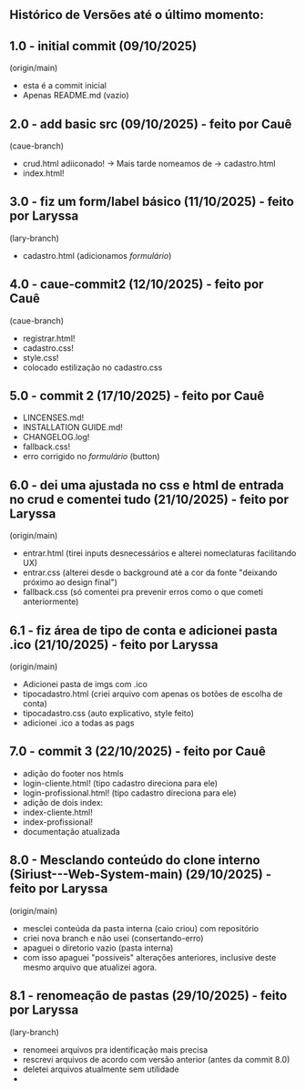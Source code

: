 ## Histórico de Versões até o último momento:


## 1.0 - initial commit (09/10/2025)
(origin/main)
- esta é a commit inicial
- Apenas README.md (vazio)


## 2.0 - add basic src (09/10/2025) - feito por Cauê
(caue-branch)
- crud.html adiiconado! -> Mais tarde nomeamos de -> cadastro.html
- index.html!


## 3.0 - fiz um form/label básico (11/10/2025) - feito por Laryssa
(lary-branch)
- cadastro.html (adicionamos *formulário*)

## 4.0 - caue-commit2 (12/10/2025) - feito por Cauê
(caue-branch)
- registrar.html!
- cadastro.css!
- style.css!
- colocado estilização no cadastro.css

## 5.0 - commit 2 (17/10/2025) - feito por Cauê
- LINCENSES.md!
- INSTALLATION GUIDE.md!
- CHANGELOG.log!
- fallback.css!
- erro corrigido no *formulário* (button)

## 6.0 - dei uma ajustada no css e html de entrada no crud e comentei tudo (21/10/2025) - feito por Laryssa
(origin/main)

- entrar.html (tirei inputs desnecessários e alterei nomeclaturas facilitando UX)
- entrar.css (alterei desde o background até a cor da fonte "deixando próximo ao design final")
- fallback.css (só comentei pra prevenir erros como o que cometi anteriormente)

## 6.1 - fiz área de tipo de conta e adicionei pasta .ico (21/10/2025) - feito por Laryssa
(origin/main)

- Adicionei pasta de imgs com .ico
- tipocadastro.html (criei arquivo com apenas os botões de escolha de conta)
- tipocadastro.css (auto explicativo, style feito)
- adicionei .ico a todas as pags

## 7.0 - commit 3 (22/10/2025) - feito por Cauê
- adição do footer nos htmls
- login-cliente.html! (tipo cadastro direciona para ele)
- login-profissional.html! (tipo cadastro direciona para ele)
- adição de dois index:
- index-cliente.html!
- index-profissional!
- documentação atualizada

## 8.0 - Mesclando conteúdo do clone interno (Siriust---Web-System-main) (29/10/2025) - feito por Laryssa
(origin/main)

- mesclei conteúda da pasta interna (caio criou) com repositório
- criei nova branch e não usei (consertando-erro)
- apaguei o diretorio vazio (pasta interna)
- com isso apaguei "possiveis" alterações anteriores, inclusive deste mesmo arquivo que atualizei agora.

## 8.1 - renomeação de pastas (29/10/2025) - feito por Laryssa
(lary-branch)

- renomeei arquivos pra identificação mais precisa
- rescrevi arquivos de acordo com versão anterior (antes da commit 8.0)
- deletei arquivos atualmente sem utilidade
- 